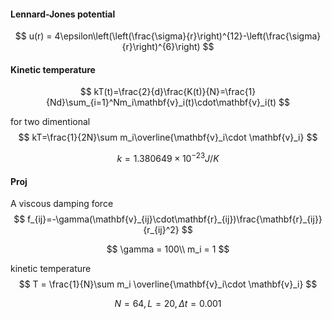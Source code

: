 #### Lennard-Jones potential

$$
u(r) = 4\epsilon\left(\left(\frac{\sigma}{r}\right)^{12}-\left(\frac{\sigma}{r}\right)^{6}\right)
$$

#### Kinetic temperature

$$
kT(t)=\frac{2}{d}\frac{K(t)}{N}=\frac{1}{Nd}\sum_{i=1}^Nm_i\mathbf{v}_i(t)\cdot\mathbf{v}_i(t)
$$

for two dimentional
$$
kT=\frac{1}{2N}\sum m_i\overline{\mathbf{v}_i\cdot \mathbf{v}_i}
$$

$$
k = 1.380649\times 10^{-23} J/K
$$

#### Proj

A viscous damping force
$$
f_{ij}=-\gamma(\mathbf{v}_{ij}\cdot\mathbf{r}_{ij})\frac{\mathbf{r}_{ij}}{r_{ij}^2}
$$

$$
\gamma = 100\\
m_i = 1
$$

kinetic temperature
$$
T = \frac{1}{N}\sum m_i \overline{\mathbf{v}_i\cdot \mathbf{v}_i}
$$

$$
N = 64, L = 20, \Delta t = 0.001
$$

